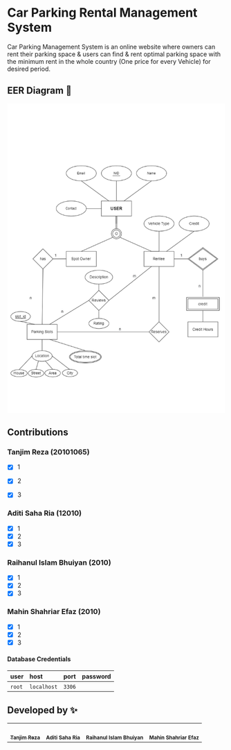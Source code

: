 
# Car Parking Rental Management System 

Car Parking Management System is an online website where owners can rent their parking space & users can find & rent optimal parking space with the minimum rent in the whole country (One price for every Vehicle) for desired period.

## EER Diagram 🔗

<img src="docs/diagram.png" alt="drawing"/>

## Contributions

### Tanjim Reza (20101065)

- [x] 1
- [x] 2
- [x] 3


### Aditi Saha Ria (12010)

- [x] 1
- [x] 2
- [x] 3
### Raihanul Islam Bhuiyan (2010)

- [x] 1
- [x] 2
- [x] 3

### Mahin Shahriar Efaz (2010)

- [x] 1
- [x] 2
- [x] 3

#### Database Credentials

| user | host     | port  | password| 
| :-------- | :------- | :-------- | :--|
| `root` | `localhost` | `3306` | |



## Developed by ✨

<table>
  <tr>
    <td align="center"><a href="https://facebook.com/tanjimreza/"><img src="https://avatars.githubusercontent.com/u/35164789?v=4" width="100px;" alt=""/>
    <br />
    <sub><b>Tanjim Reza</b></sub></a>
    </td>
    <td align="center"><img src="" width="100px;" alt=""/>
    <br />
    <sub><b>Aditi Saha Ria</b></sub></a>
    </td>
    <td align="center"><img src="" width="100px;" alt=""/>
    <br />
    <sub><b>Raihanul Islam Bhuiyan</b></sub></a>
    </td>
    <td align="center"><img src="" width="100px;" alt=""/>
    <br />
    <sub><b>Mahin Shahriar Efaz</b></sub></a>
    </td>
  </tr>
</table>
